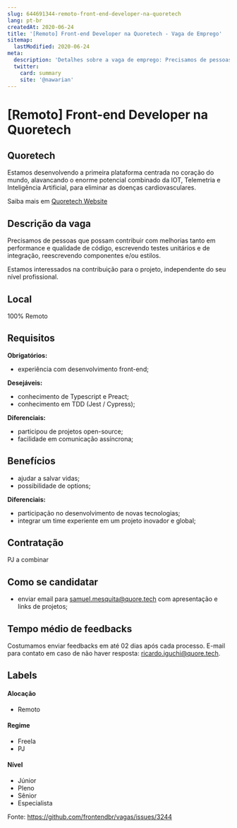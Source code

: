 ```yaml
---
slug: 644691344-remoto-front-end-developer-na-quoretech
lang: pt-br
createdAt: 2020-06-24
title: '[Remoto] Front-end Developer na Quoretech - Vaga de Emprego'
sitemap:
  lastModified: 2020-06-24
meta:
  description: 'Detalhes sobre a vaga de emprego: Precisamos de pessoas que possam contribuir com melhorias tanto em performance e qualidade de código, escrevendo testes unitários e de integração, reescrevendo componentes e/ou estilos.  Estamos interessados na contribuição para o projeto, independente do seu nível profissional.'
  twitter:
    card: summary
    site: '@nawarian'
---
```


# [Remoto] Front-end Developer na Quoretech

## Quoretech

Estamos desenvolvendo a primeira plataforma centrada no coração do mundo, alavancando o enorme potencial combinado da IOT, Telemetria e Inteligência Artificial, para eliminar as doenças cardiovasculares.

Saiba mais em [Quoretech Website](http://www.quore.tech)

## Descrição da vaga

Precisamos de pessoas que possam contribuir com melhorias tanto em performance e qualidade de código, escrevendo testes unitários e de integração, reescrevendo componentes e/ou estilos. 

Estamos interessados na contribuição para o projeto, independente do seu nível profissional. 

## Local
100% Remoto

## Requisitos

**Obrigatórios:**
- experiência com desenvolvimento front-end;

**Desejáveis:**
- conhecimento de Typescript e Preact;
- conhecimento em TDD (Jest / Cypress);

**Diferenciais:**
- participou de projetos open-source;
- facilidade em comunicação assíncrona; 

## Benefícios

- ajudar a salvar vidas;
- possibilidade de options;

**Diferenciais:**

- participação no desenvolvimento de novas tecnologias;
- integrar um time experiente em um projeto inovador e global;

## Contratação

PJ a combinar

## Como se candidatar

- enviar email para samuel.mesquita@quore.tech com apresentação e links de projetos;

## Tempo médio de feedbacks

Costumamos enviar feedbacks em até 02 dias após cada processo.
E-mail para contato em caso de não haver resposta: ricardo.iguchi@quore.tech.

## Labels

#### Alocação
- Remoto

#### Regime
- Freela
- PJ

#### Nível
- Júnior
- Pleno
- Sênior
- Especialista




Fonte: https://github.com/frontendbr/vagas/issues/3244